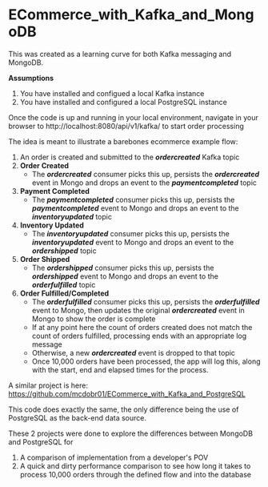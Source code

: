 # ECommerce_with_Kafka_and_MongoDB
 
This was created as a learning curve for both Kafka messaging and MongoDB.

**Assumptions**
1. You have installed and configued a local Kafka instance
2. You have installed and configured a local PostgreSQL instance

Once the code is up and running in your local environment, navigate in your browser to http://localhost:8080/api/v1/kafka/ to start order processing

The idea is meant to illustrate a barebones ecommerce example flow:
1. An order is created and submitted to the **_ordercreated_** Kafka topic
1. **Order Created**
   - The **_ordercreated_** consumer picks this up, persists the **_ordercreated_** event in Mongo and drops an event to the **_paymentcompleted_** topic
3. **Payment Completed**
   - The **_paymentcompleted_** consumer picks this up, persists the **_paymentcompleted_** event to Mongo and drops an event to the **_inventoryupdated_** topic
3. **Inventory Updated**
   - The **_inventoryupdated_** consumer picks this up, persists the **_inventoryupdated_** event to Mongo and drops an event to the **_ordershipped_** topic
4. **Order Shipped**
   - The **_ordershipped_** consumer picks this up, persists the **_ordershipped_** event to Mongo and drops an event to the **_orderfulfilled_** topic
5. **Order Fulfilled/Completed**
   - The **_orderfulfilled_** consumer picks this up, persists the **_orderfulfilled_** event to Mongo, then updates the original **_ordercreated_** event in Mongo to show the order is complete
   - If at any point here the count of orders created does not match the count of orders fulfilled, processing ends with an appropriate log message
   - Otherwise, a new **_ordercreated_** event is dropped to that topic
   - Once 10,000 orders have been processed, the app will log this, along with the start, end and elapsed times for the process.
 
A similar project is here: https://github.com/mcdobr01/ECommerce_with_Kafka_and_PostgreSQL

This code does exactly the same, the only difference being the use of PostgreSQL as the back-end data source.

These 2 projects were done to explore the differences between MongoDB and PostgreSQL for
1. A comparison of implementation from a developer's POV
2. A quick and dirty performance comparison to see how long it takes to process 10,000 orders through the defined flow and into the database

